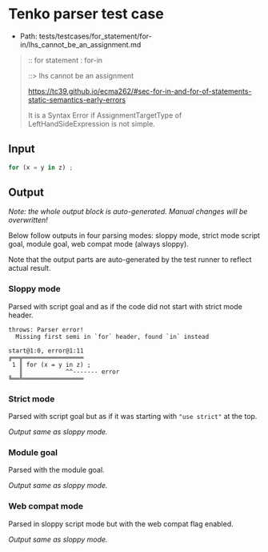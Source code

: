 # Tenko parser test case

- Path: tests/testcases/for_statement/for-in/lhs_cannot_be_an_assignment.md

> :: for statement : for-in
>
> ::> lhs cannot be an assignment
>
> https://tc39.github.io/ecma262/#sec-for-in-and-for-of-statements-static-semantics-early-errors
>
> It is a Syntax Error if AssignmentTargetType of LeftHandSideExpression is not simple.

## Input

`````js
for (x = y in z) ;
`````

## Output

_Note: the whole output block is auto-generated. Manual changes will be overwritten!_

Below follow outputs in four parsing modes: sloppy mode, strict mode script goal, module goal, web compat mode (always sloppy).

Note that the output parts are auto-generated by the test runner to reflect actual result.

### Sloppy mode

Parsed with script goal and as if the code did not start with strict mode header.

`````
throws: Parser error!
  Missing first semi in `for` header, found `in` instead

start@1:0, error@1:11
╔══╦═════════════════
 1 ║ for (x = y in z) ;
   ║            ^^------- error
╚══╩═════════════════

`````

### Strict mode

Parsed with script goal but as if it was starting with `"use strict"` at the top.

_Output same as sloppy mode._

### Module goal

Parsed with the module goal.

_Output same as sloppy mode._

### Web compat mode

Parsed in sloppy script mode but with the web compat flag enabled.

_Output same as sloppy mode._
